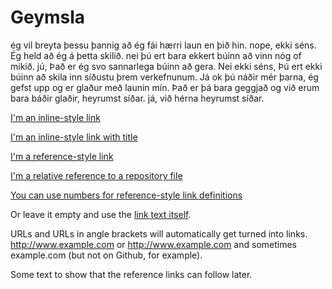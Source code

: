 # Geymsla
ég vil breyta þessu þannig að ég fái hærri laun en þið hin.
nope, ekki séns.
Ég held að ég á þetta skilið.
nei þú ert bara ekkert búinn að vinn nóg of mikið.
jú, Það er ég svo sannarlega búinn að gera.
Nei ekki séns, Þú ert ekki búinn að skila inn síðustu þrem verkefnunum.
Já ok þú náðir mér þarna, ég gefst upp og er glaður með launin mín.
Það er þá bara geggjað og við erum bara báðir glaðir, heyrumst síðar.
já, við hérna heyrumst síðar.



[I'm an inline-style link](https://www.google.com)

[I'm an inline-style link with title](https://www.google.com "Google's Homepage")

[I'm a reference-style link][Arbitrary case-insensitive reference text]

[I'm a relative reference to a repository file](../blob/master/LICENSE)

[You can use numbers for reference-style link definitions][1]

Or leave it empty and use the [link text itself].

URLs and URLs in angle brackets will automatically get turned into links. 
http://www.example.com or <http://www.example.com> and sometimes 
example.com (but not on Github, for example).

Some text to show that the reference links can follow later.

[arbitrary case-insensitive reference text]: https://www.mozilla.org
[1]: http://slashdot.org
[link text itself]: http://www.reddit.com
